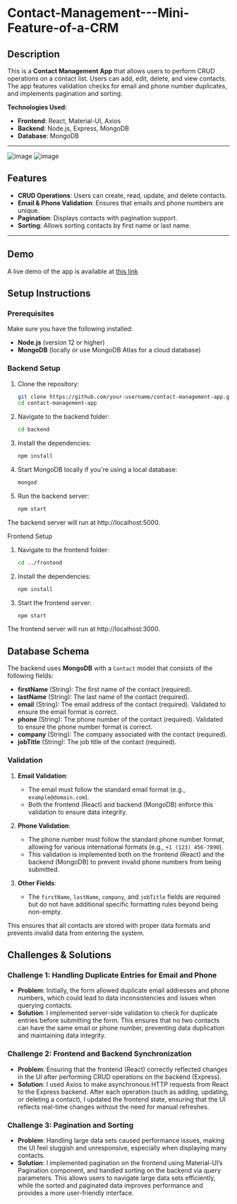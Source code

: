 # Contact-Management---Mini-Feature-of-a-CRM

## Description

This is a **Contact Management App** that allows users to perform CRUD operations on a contact list. Users can add, edit, delete, and view contacts. The app features validation checks for email and phone number duplicates, and implements pagination and sorting.

**Technologies Used:**
- **Frontend**: React, Material-UI, Axios
- **Backend**: Node.js, Express, MongoDB
- **Database**: MongoDB

---

![image](https://github.com/user-attachments/assets/cdcc82d3-ff7c-4b8f-9729-4f118bb9bf25)
![image](https://github.com/user-attachments/assets/4f8f7064-6a13-48ee-b833-59553b44223b)


## Features
- **CRUD Operations**: Users can create, read, update, and delete contacts.
- **Email & Phone Validation**: Ensures that emails and phone numbers are unique.
- **Pagination**: Displays contacts with pagination support.
- **Sorting**: Allows sorting contacts by first name or last name.

---

## Demo
A live demo of the app is available at [this link](https://contact-management-mini-feature-of-a-crm.onrender.com/) 

## Setup Instructions

### Prerequisites
Make sure you have the following installed:
- **Node.js** (version 12 or higher)
- **MongoDB** (locally or use MongoDB Atlas for a cloud database)

### Backend Setup

1. Clone the repository:
   ```bash
   git clone https://github.com/your-username/contact-management-app.git
   cd contact-management-app
   
2. Navigate to the backend folder:
   ```bash
   cd backend

3. Install the dependencies:
   ```bash
   npm install

4. Start MongoDB locally if you're using a local database:
   ```bash
   mongod

5. Run the backend server:
   ```bash
   npm start
The backend server will run at http://localhost:5000.

Frontend Setup

  1. Navigate to the frontend folder:
     ```bash
     cd ../frontend

  2. Install the dependencies:
     ```bash
     npm install

  3. Start the frontend server:
     ```bash
     npm start
The frontend server will run at http://localhost:3000.
## Database Schema

The backend uses **MongoDB** with a `Contact` model that consists of the following fields:

- **firstName** (String): The first name of the contact (required).
- **lastName** (String): The last name of the contact (required).
- **email** (String): The email address of the contact (required). Validated to ensure the email format is correct.
- **phone** (String): The phone number of the contact (required). Validated to ensure the phone number format is correct.
- **company** (String): The company associated with the contact (required).
- **jobTitle** (String): The job title of the contact (required).

### Validation

1. **Email Validation**: 
   - The email must follow the standard email format (e.g., `example@domain.com`).
   - Both the frontend (React) and backend (MongoDB) enforce this validation to ensure data integrity.

2. **Phone Validation**:
   - The phone number must follow the standard phone number format, allowing for various international formats (e.g., `+1 (123) 456-7890`).
   - This validation is implemented both on the frontend (React) and the backend (MongoDB) to prevent invalid phone numbers from being submitted.

3. **Other Fields**:
   - The `firstName`, `lastName`, `company`, and `jobTitle` fields are required but do not have additional specific formatting rules beyond being non-empty.

This ensures that all contacts are stored with proper data formats and prevents invalid data from entering the system.

## Challenges & Solutions

### Challenge 1: Handling Duplicate Entries for Email and Phone
- **Problem**: Initially, the form allowed duplicate email addresses and phone numbers, which could lead to data inconsistencies and issues when querying contacts.
- **Solution**: I implemented server-side validation to check for duplicate entries before submitting the form. This ensures that no two contacts can have the same email or phone number, preventing data duplication and maintaining data integrity.

### Challenge 2: Frontend and Backend Synchronization
- **Problem**: Ensuring that the frontend (React) correctly reflected changes in the UI after performing CRUD operations on the backend (Express).
- **Solution**: I used Axios to make asynchronous HTTP requests from React to the Express backend. After each operation (such as adding, updating, or deleting a contact), I updated the frontend state, ensuring that the UI reflects real-time changes without the need for manual refreshes.

### Challenge 3: Pagination and Sorting
- **Problem**: Handling large data sets caused performance issues, making the UI feel sluggish and unresponsive, especially when displaying many contacts.
- **Solution**: I implemented pagination on the frontend using Material-UI’s Pagination component, and handled sorting on the backend via query parameters. This allows users to navigate large data sets efficiently, while the sorted and paginated data improves performance and provides a more user-friendly interface.

